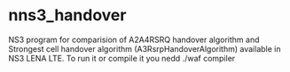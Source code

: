 # nns3_handover
NS3 program for comparision of A2­A4­RSRQ handover algorithm and Strongest   cell   handover   algorithm (A3RsrpHandoverAlgorithm)   available   in   NS­3   LENA   LTE.
To run it or compile it you nedd ./waf compiler
